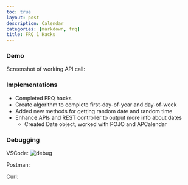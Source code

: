 ```yaml
---
toc: true
layout: post
description: Calendar
categories: [markdown, frq]
title: FRQ 1 Hacks
---
```


### Demo

Screenshot of working API call:

### Implementations

- Completed FRQ hacks
- Create algorithm to complete first-day-of-year and day-of-week
- Added new methods for getting random date and random time
- Enhance APIs and REST controller to output more info about dates
   - Created Date object, worked with POJO and APCalendar

### Debugging

VSCode: ![debug](https://user-images.githubusercontent.com/56745453/202524702-e42aa701-bd8c-44f6-8d9c-d2617167d72a.png)

Postman:

Curl:
